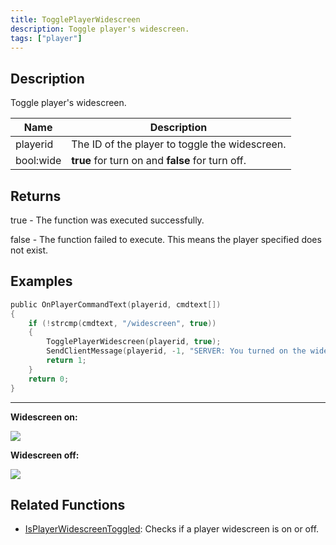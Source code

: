 ```yaml
---
title: TogglePlayerWidescreen
description: Toggle player's widescreen.
tags: ["player"]
---
```


<VersionWarn version='omp v1.1.0.2612' />

## Description

Toggle player's widescreen.

| Name      | Description                                      |
|-----------|--------------------------------------------------|
| playerid  | The ID of the player to toggle the widescreen.   |
| bool:wide | **true** for turn on and **false** for turn off. |

## Returns

true - The function was executed successfully.

false - The function failed to execute. This means the player specified does not exist.

## Examples

```c
public OnPlayerCommandText(playerid, cmdtext[])
{
    if (!strcmp(cmdtext, "/widescreen", true))
    {
        TogglePlayerWidescreen(playerid, true);
        SendClientMessage(playerid, -1, "SERVER: You turned on the widescreen!");
        return 1;
    }
    return 0;
}
```

<hr />

**Widescreen on:**

![](https://i.ibb.co/Zcc2qmD/widescreen-on.png)

**Widescreen off:**

![](https://i.ibb.co/jb1YcQS/widescreen-off.png)

## Related Functions

- [IsPlayerWidescreenToggled](IsPlayerWidescreenToggled): Checks if a player widescreen is on or off.
